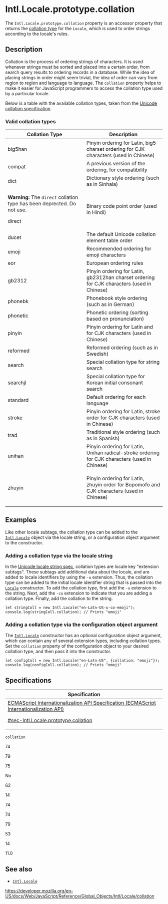 # Intl.Locale.prototype.collation

The `Intl.Locale.prototype.collation` property is an accessor property that returns the [collation type](https://www.unicode.org/reports/tr35/tr35-collation.html#CLDR_Collation) for the `Locale`, which is used to order strings according to the locale's rules.

## Description

Collation is the process of ordering strings of characters. It is used whenever strings must be sorted and placed into a certain order, from search query results to ordering records in a database. While the idea of placing strings in order might seem trivial, the idea of order can vary from region to region and language to language. The `collation` property helps to make it easier for JavaScript programmers to access the collation type used by a particular locale.

Below is a table with the available collation types, taken from the [Unicode collation specification](https://github.com/unicode-org/cldr/blob/2dd06669d833823e26872f249aa304bc9d9d2a90/common/bcp47/collation.xml).

### Valid collation types

<table>
<colgroup>
<col style="width: 50%" />
<col style="width: 50%" />
</colgroup>
<thead>
<tr class="header">
<th>Collation Type</th>
<th>Description</th>
</tr>
</thead>
<tbody>
<tr class="odd">
<td>big5han</td>
<td>Pinyin ordering for Latin, big5 charset ordering for CJK characters (used in Chinese)</td>
</tr>
<tr class="even">
<td>compat</td>
<td>A previous version of the ordering, for compatibility</td>
</tr>
<tr class="odd">
<td>dict</td>
<td>Dictionary style ordering (such as in Sinhala)</td>
</tr>
<tr class="even">
<td>
<div class="notecard warning">
<p>
<strong>Warning:</strong> The <code>direct</code> collation type has been deprected. Do not use.</p>
</div>
<p>direct</p>
</td>
<td>Binary code point order (used in Hindi)</td>
</tr>
<tr class="odd">
<td>ducet</td>
<td>The default Unicode collation element table order</td>
</tr>
<tr class="even">
<td>emoji</td>
<td>Recommended ordering for emoji characters</td>
</tr>
<tr class="odd">
<td>eor</td>
<td>European ordering rules</td>
</tr>
<tr class="even">
<td>gb2312</td>
<td>Pinyin ordering for Latin, gb2312han charset ordering for CJK characters (used in Chinese)</td>
</tr>
<tr class="odd">
<td>phonebk</td>
<td>Phonebook style ordering (such as in German)</td>
</tr>
<tr class="even">
<td>phonetic</td>
<td>Phonetic ordering (sorting based on pronunciation)</td>
</tr>
<tr class="odd">
<td>pinyin</td>
<td>Pinyin ordering for Latin and for CJK characters (used in Chinese)</td>
</tr>
<tr class="even">
<td>reformed</td>
<td>Reformed ordering (such as in Swedish)</td>
</tr>
<tr class="odd">
<td>search</td>
<td>Special collation type for string search</td>
</tr>
<tr class="even">
<td>searchjl</td>
<td>Special collation type for Korean initial consonant search</td>
</tr>
<tr class="odd">
<td>standard</td>
<td>Default ordering for each language</td>
</tr>
<tr class="even">
<td>stroke</td>
<td>Pinyin ordering for Latin, stroke order for CJK characters (used in Chinese)</td>
</tr>
<tr class="odd">
<td>trad</td>
<td>Traditional style ordering (such as in Spanish)</td>
</tr>
<tr class="even">
<td>unihan</td>
<td>Pinyin ordering for Latin, Unihan radical-stroke ordering for CJK characters (used in Chinese)</td>
</tr>
<tr class="odd">
<td>zhuyin</td>
<td>
<p>Pinyin ordering for Latin, zhuyin order for Bopomofo and CJK characters (used in Chinese)</p>
</td>
</tr>
</tbody>
</table>

## Examples

Like other locale subtags, the collation type can be added to the [`Intl.Locale`](../locale) object via the locale string, or a configuration object argument to the constructor.

### Adding a collation type via the locale string

In the [Unicode locale string spec](https://www.unicode.org/reports/tr35/), collation types are locale key "extension subtags". These subtags add additional data about the locale, and are added to locale identifiers by using the `-u` extension. Thus, the collation type can be added to the initial locale identifier string that is passed into the [`Locale`](locale) constructor. To add the collation type, first add the `-u` extension to the string. Next, add the `-co` extension to indicate that you are adding a collation type. Finally, add the collation to the string.

    let stringColl = new Intl.Locale("en-Latn-US-u-co-emoji");
    console.log(stringColl.collation); // Prints "emoji"

### Adding a collation type via the configuration object argument

The [`Intl.Locale`](locale) constructor has an optional configuration object argument, which can contain any of several extension types, including collation types. Set the `collation` property of the configuration object to your desired collation type, and then pass it into the constructor.

    let configColl = new Intl.Locale("en-Latn-US", {collation: "emoji"});
    console.log(configColl.collation); // Prints "emoji"

## Specifications

<table>
<thead>
<tr class="header">
<th>Specification</th>
</tr>
</thead>
<tbody>
<tr class="odd">
<td>
<a href="https://tc39.es/ecma402/#sec-Intl.Locale.prototype.collation">ECMAScript Internationalization API Specification (ECMAScript Internationalization API)
<br/>

<span class="small">#sec-Intl.Locale.prototype.collation</span>
</a>
</td>
</tr>
</tbody>
</table>

`collation`

74

79

75

No

62

14

74

74

79

53

14

11.0

## See also

-   [`Intl.Locale`](../locale)

<a href="https://developer.mozilla.org/en-US/docs/Web/JavaScript/Reference/Global_Objects/Intl/Locale/collation" class="_attribution-link">https://developer.mozilla.org/en-US/docs/Web/JavaScript/Reference/Global_Objects/Intl/Locale/collation</a>
